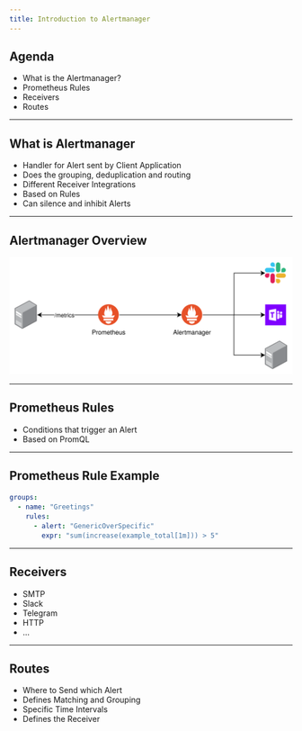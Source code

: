 ```yaml
---
title: Introduction to Alertmanager
---
```


## Agenda

- What is the Alertmanager?
- Prometheus Rules
- Receivers
- Routes

---

## What is Alertmanager

- Handler for Alert sent by Client Application
- Does the grouping, deduplication and routing
- Different Receiver Integrations
- Based on Rules
- Can silence and inhibit Alerts

---

## Alertmanager Overview

![](../assets/L25-overview.png)

---

## Prometheus Rules

- Conditions that trigger an Alert
- Based on PromQL

---

## Prometheus Rule Example

```yaml
groups:
  - name: "Greetings"
    rules:
      - alert: "GenericOverSpecific"
        expr: "sum(increase(example_total[1m])) > 5"
```

---

## Receivers

- SMTP
- Slack
- Telegram
- HTTP
- ...

---

## Routes

- Where to Send which Alert
- Defines Matching and Grouping
- Specific Time Intervals
- Defines the Receiver
